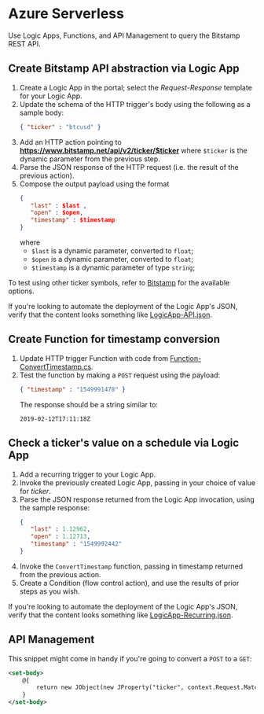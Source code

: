 # Azure Serverless
Use Logic Apps, Functions, and API Management to query the Bitstamp REST API.

## Create Bitstamp API abstraction via Logic App
1. Create a Logic App in the portal; select the _Request-Response_ template for your Logic App.
1. Update the schema of the HTTP trigger's body using the following as a sample body:
   ```json
   { "ticker" : "btcusd" }
   ```
1. Add an HTTP action pointing to **https://www.bitstamp.net/api/v2/ticker/$ticker** where `$ticker` is the dynamic parameter from the previous step.
1. Parse the JSON response of the HTTP request (i.e. the result of the previous action).
1. Compose the output payload using the format
   ```json
   {
      "last" : $last ,
      "open" : $open,
      "timestamp" : $timestamp
   }
   ```
   where
    * `$last` is a dynamic parameter, converted to `float`;
    * `$open` is a dynamic parameter, converted to `float`;
    * `$timestamp` is a dynamic parameter of type `string`;

To test using other ticker symbols, refer to [Bitstamp](https://www.bitstamp.net) for the available options.

If you're looking to automate the deployment of the Logic App's JSON, verify that the content looks something like [LogicApp-API.json](LogicApp-API.json).

## Create Function for timestamp conversion
1. Update HTTP trigger Function with code from [Function-ConvertTimestamp.cs](Function-ConvertTimestamp.cs).
1. Test the function by making a `POST` request using the payload:
   ```json
   { "timestamp" : "1549991478" }
   ```
   The response should be a string similar to:
   ```
   2019-02-12T17:11:18Z
   ```

## Check a ticker's value on a schedule via Logic App
1. Add a recurring trigger to your Logic App.
1. Invoke the previously created Logic App, passing in your choice of value for _ticker_.  
1. Parse the JSON response returned from the Logic App invocation, using the sample response:
   ```json
   {
      "last" : 1.12962,
      "open" : 1.12713,
      "timestamp" : "1549992442"
   }
   ```
1. Invoke the `ConvertTimestamp` function, passing in timestamp returned from the previous action.
1. Create a Condition (flow control action), and use the results of prior steps as you wish.

If you're looking to automate the deployment of the Logic App's JSON, verify that the content looks something like [LogicApp-Recurring.json](LogicApp-Recurring.json).

## API Management
This snippet might come in handy if you're going to convert a `POST` to a `GET`:
```xml
<set-body>
    @{
        return new JObject(new JProperty("ticker", context.Request.MatchedParameters["ticker"].ToString())).ToString();
    }
</set-body>
```
